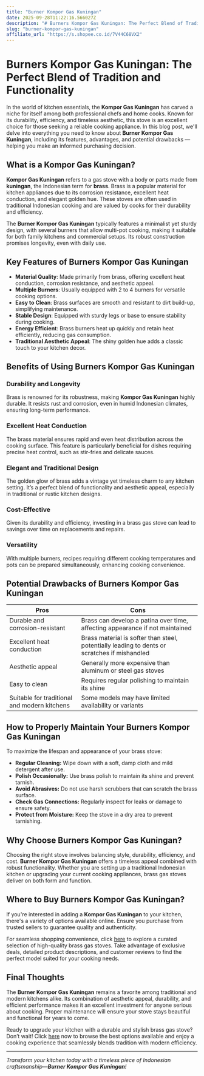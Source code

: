 ```yaml
---
title: "Burner Kompor Gas Kuningan"
date: 2025-09-28T11:22:16.566027Z
description: "# Burners Kompor Gas Kuningan: The Perfect Blend of Tradition and Functionality..."
slug: "burner-kompor-gas-kuningan"
affiliate_url: "https://s.shopee.co.id/7V44C68VX2"
---
```

# Burners Kompor Gas Kuningan: The Perfect Blend of Tradition and Functionality

In the world of kitchen essentials, the **Kompor Gas Kuningan** has carved a niche for itself among both professional chefs and home cooks. Known for its durability, efficiency, and timeless aesthetic, this stove is an excellent choice for those seeking a reliable cooking appliance. In this blog post, we'll delve into everything you need to know about **Burner Kompor Gas Kuningan**, including its features, advantages, and potential drawbacks — helping you make an informed purchasing decision.

## What is a Kompor Gas Kuningan?

**Kompor Gas Kuningan** refers to a gas stove with a body or parts made from **kuningan**, the Indonesian term for **brass**. Brass is a popular material for kitchen appliances due to its corrosion resistance, excellent heat conduction, and elegant golden hue. These stoves are often used in traditional Indonesian cooking and are valued by cooks for their durability and efficiency.

The **Burner Kompor Gas Kuningan** typically features a minimalist yet sturdy design, with several burners that allow multi-pot cooking, making it suitable for both family kitchens and commercial setups. Its robust construction promises longevity, even with daily use.

## Key Features of Burners Kompor Gas Kuningan

- **Material Quality**: Made primarily from brass, offering excellent heat conduction, corrosion resistance, and aesthetic appeal.
- **Multiple Burners**: Usually equipped with 2 to 4 burners for versatile cooking options.
- **Easy to Clean**: Brass surfaces are smooth and resistant to dirt build-up, simplifying maintenance.
- **Stable Design**: Equipped with sturdy legs or base to ensure stability during cooking.
- **Energy Efficient**: Brass burners heat up quickly and retain heat efficiently, reducing gas consumption.
- **Traditional Aesthetic Appeal**: The shiny golden hue adds a classic touch to your kitchen decor.

## Benefits of Using Burners Kompor Gas Kuningan

### Durability and Longevity

Brass is renowned for its robustness, making **Kompor Gas Kuningan** highly durable. It resists rust and corrosion, even in humid Indonesian climates, ensuring long-term performance.

### Excellent Heat Conduction

The brass material ensures rapid and even heat distribution across the cooking surface. This feature is particularly beneficial for dishes requiring precise heat control, such as stir-fries and delicate sauces.

### Elegant and Traditional Design

The golden glow of brass adds a vintage yet timeless charm to any kitchen setting. It’s a perfect blend of functionality and aesthetic appeal, especially in traditional or rustic kitchen designs.

### Cost-Effective

Given its durability and efficiency, investing in a brass gas stove can lead to savings over time on replacements and repairs.

### Versatility

With multiple burners, recipes requiring different cooking temperatures and pots can be prepared simultaneously, enhancing cooking convenience.

## Potential Drawbacks of Burners Kompor Gas Kuningan

| Pros | Cons |
| --- | --- |
| Durable and corrosion-resistant | Brass can develop a patina over time, affecting appearance if not maintained |
| Excellent heat conduction | Brass material is softer than steel, potentially leading to dents or scratches if mishandled |
| Aesthetic appeal | Generally more expensive than aluminum or steel gas stoves |
| Easy to clean | Requires regular polishing to maintain its shine |
| Suitable for traditional and modern kitchens | Some models may have limited availability or variants |

## How to Properly Maintain Your Burners Kompor Gas Kuningan

To maximize the lifespan and appearance of your brass stove:

- **Regular Cleaning:** Wipe down with a soft, damp cloth and mild detergent after use.
- **Polish Occasionally:** Use brass polish to maintain its shine and prevent tarnish.
- **Avoid Abrasives:** Do not use harsh scrubbers that can scratch the brass surface.
- **Check Gas Connections:** Regularly inspect for leaks or damage to ensure safety.
- **Protect from Moisture:** Keep the stove in a dry area to prevent tarnishing.

## Why Choose Burners Kompor Gas Kuningan?

Choosing the right stove involves balancing style, durability, efficiency, and cost. **Burner Kompor Gas Kuningan** offers a timeless appeal combined with robust functionality. Whether you are setting up a traditional Indonesian kitchen or upgrading your current cooking appliances, brass gas stoves deliver on both form and function.

## Where to Buy Burners Kompor Gas Kuningan?

If you're interested in adding a **Kompor Gas Kuningan** to your kitchen, there's a variety of options available online. Ensure you purchase from trusted sellers to guarantee quality and authenticity.

For seamless shopping convenience, click [here](https://s.shopee.co.id/7V44C68VX2) to explore a curated selection of high-quality brass gas stoves. Take advantage of exclusive deals, detailed product descriptions, and customer reviews to find the perfect model suited for your cooking needs.

## Final Thoughts

The **Burner Kompor Gas Kuningan** remains a favorite among traditional and modern kitchens alike. Its combination of aesthetic appeal, durability, and efficient performance makes it an excellent investment for anyone serious about cooking. Proper maintenance will ensure your stove stays beautiful and functional for years to come.

Ready to upgrade your kitchen with a durable and stylish brass gas stove? Don’t wait! Click [here](https://s.shopee.co.id/7V44C68VX2) now to browse the best options available and enjoy a cooking experience that seamlessly blends tradition with modern efficiency.

---

*Transform your kitchen today with a timeless piece of Indonesian craftsmanship—**Burner Kompor Gas Kuningan**!*
